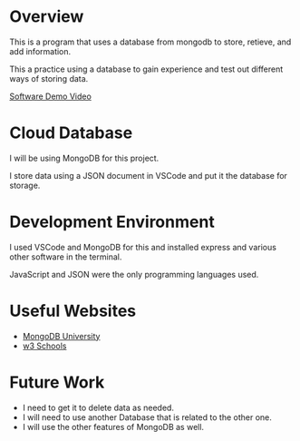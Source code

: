 # Overview


This is a program that uses a database from mongodb to store, retieve, and add information. 

This a practice using a database to gain experience and test out different ways of storing data.


[Software Demo Video](https://youtu.be/tGciL9h-M14)

# Cloud Database

I will be using MongoDB for this project.

I store data using a JSON document in VSCode and put it the database for storage.

# Development Environment

I used VSCode and MongoDB for this and installed express and various other software
in the terminal.

JavaScript and JSON were the only programming languages used.

# Useful Websites


- [MongoDB University](https://learn.mongodb.com/)
- [w3 Schools](w3schools.com/js/DEFAULT.asp)

# Future Work


- I need to get it to delete data as needed.
- I will need to use another Database that is related to the other one.
- I will use the other features of MongoDB as well.